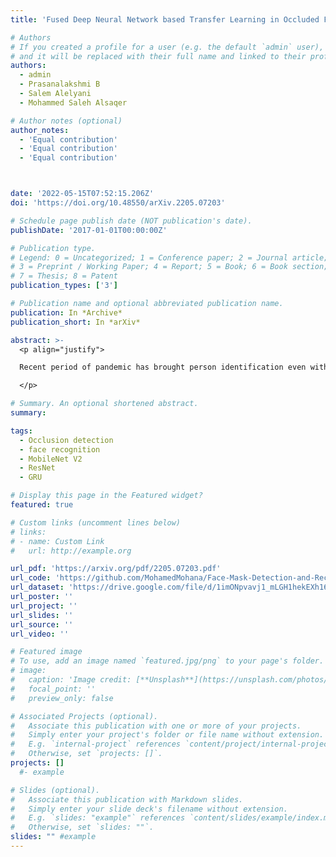 ```yaml
---
title: 'Fused Deep Neural Network based Transfer Learning in Occluded Face Classification and Person re-Identification'

# Authors
# If you created a profile for a user (e.g. the default `admin` user), write the username (folder name) here
# and it will be replaced with their full name and linked to their profile.
authors:
  - admin
  - Prasanalakshmi B
  - Salem Alelyani
  - Mohammed Saleh Alsaqer

# Author notes (optional)
author_notes:
  - 'Equal contribution'
  - 'Equal contribution'
  - 'Equal contribution'



date: '2022-05-15T07:52:15.206Z'
doi: 'https://doi.org/10.48550/arXiv.2205.07203'

# Schedule page publish date (NOT publication's date).
publishDate: '2017-01-01T00:00:00Z'

# Publication type.
# Legend: 0 = Uncategorized; 1 = Conference paper; 2 = Journal article;
# 3 = Preprint / Working Paper; 4 = Report; 5 = Book; 6 = Book section;
# 7 = Thesis; 8 = Patent
publication_types: ['3']

# Publication name and optional abbreviated publication name.
publication: In *Archive*
publication_short: In *arXiv*

abstract: >-
  <p align="justify">

  Recent period of pandemic has brought person identification even with occluded face image a great importance with increased number of mask usage. This paper aims to recognize the occlusion of one of four types in face images. Various transfer learning methods were tested, and the results show that MobileNet V2 with Gated Recurrent Unit(GRU) performs better than any other Transfer Learning methods, with a perfect accuracy of 99% in classification of images as with or without occlusion and if with occlusion, then the type of occlusion. In parallel, identifying the Region of interest from the device captured image is done. This extracted Region of interest is utilised in face identification. Such a face identification process is done using the ResNet model with its Caffe implementation. To reduce the execution time, after the face occlusion type was recognized the person was searched to confirm their face image in the registered database. The face label of the person obtained from both simultaneous processes was verified for their matching score. If the matching score was above 90, the recognized label of the person was logged into a file with their name, type of mask, date, and time of recognition. MobileNetV2 is a lightweight framework which can also be used in embedded or IoT devices to perform real time detection and identification in suspicious areas of investigations using CCTV footages. When MobileNetV2 was combined with GRU, a reliable accuracy was obtained. The data provided in the paper belong to two categories, being either collected from Google Images for occlusion classification, face recognition, and facial landmarks, or collected in fieldwork. The motive behind this research is to identify and log person details which could serve surveillance activities in society-based e-governance.

  </p>

# Summary. An optional shortened abstract.
summary: 

tags: 
  - Occlusion detection
  - face recognition 
  - MobileNet V2
  - ResNet 
  - GRU

# Display this page in the Featured widget?
featured: true

# Custom links (uncomment lines below)
# links:
# - name: Custom Link
#   url: http://example.org

url_pdf: 'https://arxiv.org/pdf/2205.07203.pdf'
url_code: 'https://github.com/MohamedMohana/Face-Mask-Detection-and-Recognition'
url_dataset: 'https://drive.google.com/file/d/1imONpvavj1_mLGH1hekEXh16loWiJwwp/view?usp=sharing'
url_poster: ''
url_project: ''
url_slides: ''
url_source: ''
url_video: ''

# Featured image
# To use, add an image named `featured.jpg/png` to your page's folder.
# image:
#   caption: 'Image credit: [**Unsplash**](https://unsplash.com/photos/pLCdAaMFLTE)'
#   focal_point: ''
#   preview_only: false

# Associated Projects (optional).
#   Associate this publication with one or more of your projects.
#   Simply enter your project's folder or file name without extension.
#   E.g. `internal-project` references `content/project/internal-project/index.md`.
#   Otherwise, set `projects: []`.
projects: []
  #- example

# Slides (optional).
#   Associate this publication with Markdown slides.
#   Simply enter your slide deck's filename without extension.
#   E.g. `slides: "example"` references `content/slides/example/index.md`.
#   Otherwise, set `slides: ""`.
slides: "" #example
---
```

